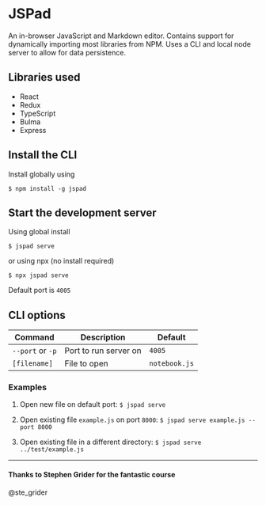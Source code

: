# JSPad

An in-browser JavaScript and Markdown editor. Contains support for dynamically importing most libraries from NPM. Uses a CLI and local node server to allow for data persistence.

## Libraries used

- React
- Redux
- TypeScript
- Bulma
- Express

## Install the CLI

Install globally using

`$ npm install -g jspad`

## Start the development server

Using global install 

`$ jspad serve`

or using npx (no install required)

`$ npx jspad serve`

Default port is `4005`

## CLI options

| Command              | Description           | Default       |
| -------------------- | --------------------- | ------------- |
| `--port` or `-p`     | Port to run server on | `4005`        |
| `[filename]`         | File to open          | `notebook.js` |

### Examples

1. Open new file on default port: `$ jspad serve`

2. Open existing file `example.js` on port `8000`: `$ jspad serve example.js --port 8000`

3. Open existing file in a different directory: `$ jspad serve ../test/example.js`

***

#### Thanks to Stephen Grider for the fantastic course
@ste_grider
